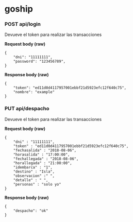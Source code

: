# goship

### POST api/login

Devueve el token para realizar las transacciones

**Request body (raw)**
```
{
    "dni": "11111111",
    "password": "123456789",
}
```

**Response body (raw)**
```
{
    "token": "ed11d0d4117957001ebbf21d5923efc12f640c75",
    "nombre": "example"
}
```

### PUT api/despacho

Devueve el token para realizar las transacciones

**Request body (raw)**
```
{
	"dni" : "11111111",
	"token" : "ed11d0d4117957001ebbf21d5923efc12f640c75",
	"fechasalida" : "2018-08-06",
	"horasalida" : "17:00:00",
	"fechallegada" : "2018-08-06",
	"horallegada" : "21:00:00",
	"idembarca" : "1",
	"destino" : "Isla",
	"observacion" :" ",
	"detalle" : " ",
	"personas" : "solo yo"
}
```

**Response body (raw)**
```
{
    "despacho": "ok"
}
```

